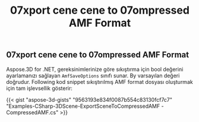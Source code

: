 ﻿---
title: 07xport cene cene to 07ompressed AMF Format
type: docs
weight: 30
url: /tr/net/export-scene-to-compressed-amf-format/
description: Aspose.3D for .NET, gereksinimlerinize göre sıkıştırma için bool değerini ayarlamanızı sağlayan AmfSaveOptions sınıfı sunar. By varsayılan değeri doğrudur.
---
## **07xport cene cene to 07ompressed AMF Format**
Aspose.3D for .NET, gereksinimlerinize göre sıkıştırma için bool değerini ayarlamanızı sağlayan `AmfSaveOptions` sınıfı sunar. By varsayılan değeri doğrudur. Following kod snippet sıkıştırılmış AMF format dosyası oluşturmak için tam işlevsellik gösterir:

{{< gist "aspose-3d-gists" "9563193e834f0087b554c83130fcf7c7" "Examples-CSharp-3DScene-ExportSceneToCompressedAMF -CompressedAMF.cs" >}}
